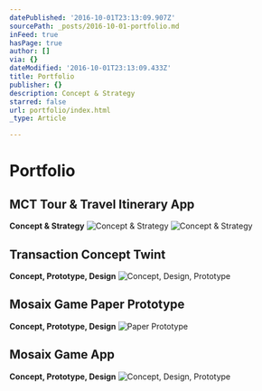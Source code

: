 ```yaml
---
datePublished: '2016-10-01T23:13:09.907Z'
sourcePath: _posts/2016-10-01-portfolio.md
inFeed: true
hasPage: true
author: []
via: {}
dateModified: '2016-10-01T23:13:09.433Z'
title: Portfolio
publisher: {}
description: Concept & Strategy
starred: false
url: portfolio/index.html
_type: Article

---
```

# Portfolio

## MCT Tour & Travel Itinerary App

**Concept & Strategy**
![Concept & Strategy](https://the-grid-user-content.s3-us-west-2.amazonaws.com/6c36e417-c9cb-441e-a738-697b9a316759.gif)
![Concept & Strategy](https://the-grid-user-content.s3-us-west-2.amazonaws.com/a03f3188-e4ef-47e0-a1f8-d5612d5aa476.gif)

## Transaction Concept Twint

**Concept, Prototype, Design**
![Concept, Design, Prototype](https://the-grid-user-content.s3-us-west-2.amazonaws.com/ef411931-d2fc-4b9a-a939-f0217b99d76d.gif)

## Mosaix Game Paper Prototype

**Concept, Prototype, Design**
![Paper Prototype](https://the-grid-user-content.s3-us-west-2.amazonaws.com/6088d0b8-8d9a-4f35-9466-f89d679edf77.gif)

## Mosaix Game App

**Concept, Prototype, Design**
![Concept, Design, Prototype](https://the-grid-user-content.s3-us-west-2.amazonaws.com/1a35fcdd-8f65-4f79-ba39-d921631da701.gif)